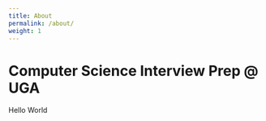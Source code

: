 ```yaml
---
title: About
permalink: /about/
weight: 1
---
```


# Computer Science Interview Prep @ UGA

Hello World
